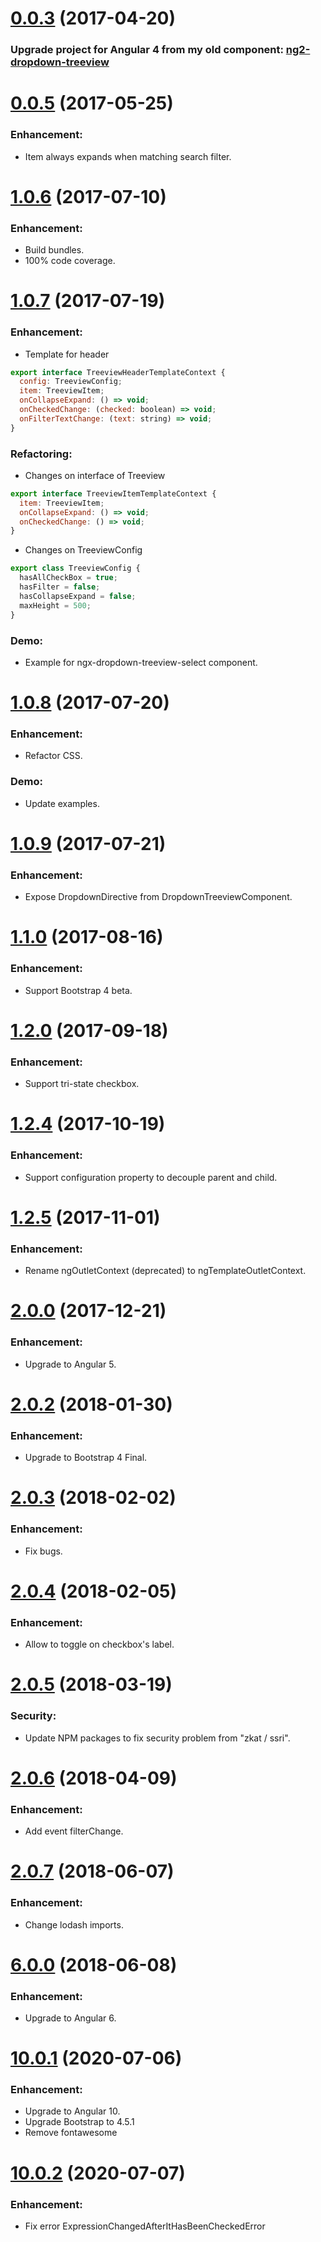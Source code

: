 <a name="0.0.3"></a>

# [0.0.3](https://www.npmjs.com/package/ngx-treeview) (2017-04-20)

### Upgrade project for Angular 4 from my old component: [ng2-dropdown-treeview](https://www.npmjs.com/package/ng2-dropdown-treeview)

# [0.0.5](https://www.npmjs.com/package/ngx-treeview) (2017-05-25)

### Enhancement:

- Item always expands when matching search filter.

# [1.0.6](https://www.npmjs.com/package/ngx-treeview) (2017-07-10)

### Enhancement:

- Build bundles.
- 100% code coverage.

# [1.0.7](https://www.npmjs.com/package/ngx-treeview) (2017-07-19)

### Enhancement:

- Template for header

```js
export interface TreeviewHeaderTemplateContext {
  config: TreeviewConfig;
  item: TreeviewItem;
  onCollapseExpand: () => void;
  onCheckedChange: (checked: boolean) => void;
  onFilterTextChange: (text: string) => void;
}
```

### Refactoring:

- Changes on interface of Treeview

```js
export interface TreeviewItemTemplateContext {
  item: TreeviewItem;
  onCollapseExpand: () => void;
  onCheckedChange: () => void;
}
```

- Changes on TreeviewConfig

```js
export class TreeviewConfig {
  hasAllCheckBox = true;
  hasFilter = false;
  hasCollapseExpand = false;
  maxHeight = 500;
}
```

### Demo:

- Example for ngx-dropdown-treeview-select component.

# [1.0.8](https://www.npmjs.com/package/ngx-treeview) (2017-07-20)

### Enhancement:

- Refactor CSS.

### Demo:

- Update examples.

# [1.0.9](https://www.npmjs.com/package/ngx-treeview) (2017-07-21)

### Enhancement:

- Expose DropdownDirective from DropdownTreeviewComponent.

# [1.1.0](https://www.npmjs.com/package/ngx-treeview) (2017-08-16)

### Enhancement:

- Support Bootstrap 4 beta.

# [1.2.0](https://www.npmjs.com/package/ngx-treeview) (2017-09-18)

### Enhancement:

- Support tri-state checkbox.

# [1.2.4](https://www.npmjs.com/package/ngx-treeview) (2017-10-19)

### Enhancement:

- Support configuration property to decouple parent and child.

# [1.2.5](https://www.npmjs.com/package/ngx-treeview) (2017-11-01)

### Enhancement:

- Rename ngOutletContext (deprecated) to ngTemplateOutletContext.

# [2.0.0](https://www.npmjs.com/package/ngx-treeview) (2017-12-21)

### Enhancement:

- Upgrade to Angular 5.

# [2.0.2](https://www.npmjs.com/package/ngx-treeview) (2018-01-30)

### Enhancement:

- Upgrade to Bootstrap 4 Final.

# [2.0.3](https://www.npmjs.com/package/ngx-treeview) (2018-02-02)

### Enhancement:

- Fix bugs.

# [2.0.4](https://www.npmjs.com/package/ngx-treeview) (2018-02-05)

### Enhancement:

- Allow to toggle on checkbox's label.

# [2.0.5](https://www.npmjs.com/package/ngx-treeview) (2018-03-19)

### Security:

- Update NPM packages to fix security problem from "zkat / ssri".

# [2.0.6](https://www.npmjs.com/package/ngx-treeview) (2018-04-09)

### Enhancement:

- Add event filterChange.

# [2.0.7](https://www.npmjs.com/package/ngx-treeview) (2018-06-07)

### Enhancement:

- Change lodash imports.

# [6.0.0](https://www.npmjs.com/package/ngx-treeview) (2018-06-08)

### Enhancement:

- Upgrade to Angular 6.

# [10.0.1](https://www.npmjs.com/package/ngx-treeview) (2020-07-06)

### Enhancement:

- Upgrade to Angular 10.
- Upgrade Bootstrap to 4.5.1
- Remove fontawesome

# [10.0.2](https://www.npmjs.com/package/ngx-treeview) (2020-07-07)

### Enhancement:

- Fix error ExpressionChangedAfterItHasBeenCheckedError
